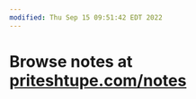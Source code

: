 ```yaml
---
modified: Thu Sep 15 09:51:42 EDT 2022
---
```

# Browse notes at [priteshtupe.com/notes](https://www.priteshtupe.com/notes)
